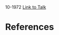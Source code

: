 

10-1972
[Link to Talk](https://www.churchofjesuschrist.org/study/general-conference/1972/10/priesthood-session?lang=eng)



# References
